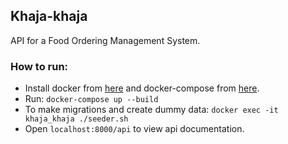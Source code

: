 ## Khaja-khaja
API for a Food Ordering Management System.

### How to run:
- Install docker from [here](https://docs.docker.com/get-docker/) and docker-compose from [here](https://docs.docker.com/compose/install/).
- Run: ```docker-compose up --build```
- To make migrations and create dummy data: ```docker exec -it khaja_khaja ./seeder.sh```
- Open ```localhost:8000/api``` to view api documentation.
